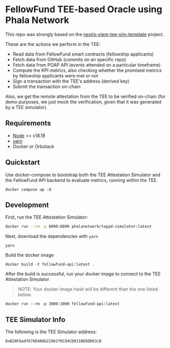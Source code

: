# FellowFund TEE-based Oracle using Phala Network

This repo was strongly based on the [nextjs-viem-tee-sim-template](https://github.com/Phala-Network/nextjs-viem-tee-sim-template) project.

These are the actions we perform in the TEE:

- Read data from FellowFund smart contracts (fellowship applicants)
- Fetch data from GitHub (commits on an specific repo)
- Fetch data from POAP API (events attended on a particular timeframe)
- Compute the KPI metrics, also checking whether the promised metrics by fellowship applicants were met or not
- Sign a transaction with the TEE's address (derived key)
- Submit the transaction on-chain

Also, we get the remote attestation from the TEE to be verified on-chain (for demo purposes, we just mock the verification, given that it was generated by a TEE simulator).

## Requirements

- [Node](https://nodejs.org/en) >= v18.18
- [yarn](https://yarnpkg.com/)
- Docker or Orbstack

## Quickstart

Use docker-compose to bootstrap both the TEE Attestation Simulator and the FellowFund API backend to evaluate metrics, running within the TEE.

```
docker compose up -d
```

## Development

First, run the TEE Attestation Simulator:

```bash
docker run --rm -p 8090:8090 phalanetwork/tappd-simulator:latest
```

Next, download the dependencies with `yarn`

```shell
yarn
```

Build the docker image
```shell
docker build -t fellowfund-api:latest .
```

After the build is successful, run your docker image to connect to the TEE Attestation Simulator
> NOTE: Your docker image hash will be different than the one listed below.
```shell
docker run --rm -p 3000:3000 fellowfund-api:latest
```

## TEE Simulator Info

The following is the TEE Simulator address:

```
0xB20F6adf676D488b22962f0C84CD011BE6DD63cB
```
